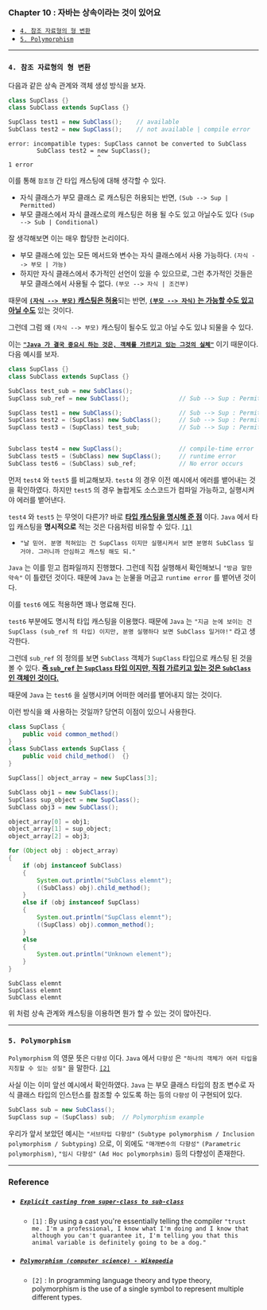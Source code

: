 
### Chapter 10 : 자바는 상속이라는 것이 있어요

- [`4. 참조 자료형의 형 변환`](#4-참조-자료형의-형-변환)
- [`5. Polymorphism`](#5-polymorphism)

---

### `4. 참조 자료형의 형 변환`

다음과 같은 상속 관계와 객체 생성 방식을 보자.

```java
class SupClass {}
class SubClass extends SupClass {}

SupClass test1 = new SubClass();    // available
SubClass test2 = new SupClass();    // not available | compile error
```
```
error: incompatible types: SupClass cannot be converted to SubClass
        SubClass test2 = new SupClass();
                         ^
1 error
```

이를 통해 `참조형` 간 타입 캐스팅에 대해 생각할 수 있다.
- 자식 클래스가 부모 클래스 로 캐스팅은 허용되는 반면, `(Sub --> Sup | Permitted)`
- 부모 클래스에서 자식 클래스로의 캐스팅은 허용 될 수도 있고 아닐수도 있다 `(Sup --> Sub | Conditional)`

잘 생각해보면 이는 매우 합당한 논리이다.
- 부모 클래스에 있는 모든 메서드와 변수는 자식 클래스에서 사용 가능하다. `(자식 --> 부모 | 가능)`
- 하지만 자식 클래스에서 추가적인 선언이 있을 수 있으므로, 그런 추가적인 것들은 부모 클래스에서 사용될 수 없다. `(부모 --> 자식 | 조건부)`

때문에 <ins>**`(자식 --> 부모)` 캐스팅은 허용**</ins>되는 반면, <ins>**`(부모 --> 자식)` 는 가능할 수도 있고 아닐 수도**</ins> 있는 것이다.

그런데 그럼 왜 `(자식 --> 부모)` 캐스팅이 될수도 있고 아닐 수도 있냐 되물을 수 있다.

이는 <ins>**`"Java 가 결국 중요시 하는 것은, 객체를 가르키고 있는 그것의 실체"`**</ins> 이기 때문이다.
다음 예시를 보자.

```java
class SupClass {}
class SubClass extends SupClass {}

SubClass test_sub = new SubClass();
SupClass sub_ref = new SubClass();              // Sub --> Sup : Permitted

SupClass test1 = new SubClass();                // Sub --> Sup : Permitted
SupClass test2 = (SupClass) new SubClass();     // Sub --> Sup : Permitted
SupClass test3 = (SupClass) test_sub;           // Sub --> Sup : Permitted


Subclass test4 = new SupClass();                // compile-time error
SubClass test5 = (SubClass) new SupClass();     // runtime error
SubClass test6 = (SubClass) sub_ref;            // No error occurs
```

먼저 `test4` 와 `test5` 를 비교해보자. `test4` 의 경우 이전 예시에서 에러를 뱉어내는 것을 확인하였다.
하지만 `test5` 의 경우 놀랍게도 소스코드가 컴파일 가능하고, 실행시켜야 에러를 뱉어낸다.

`test4` 와 `test5` 는 무엇이 다른가? 바로 <ins>**타입 캐스팅을 명시해 준 점**</ins> 이다.
`Java` 에서 타입 캐스팅을 **명시적으로** 적는 것은 다음처럼 비유할 수 있다. [`[1]`](#explicit-casting-from-super-class-to-sub-class)
- `"날 믿어. 분명 적혀있는 건 SupClass 이지만 실행시켜서 보면 분명히 SubClass 일 거야. 그러니까 안심하고 캐스팅 해도 되."`

`Java` 는 이를 믿고 컴파일까지 진행했다. 그런데 직접 실행해서 확인해보니 `"방금 말한 약속"` 이 틀렸던 것이다. 때문에 `Java` 는 눈물을 머금고 `runtime error` 를 뱉어낸 것이다.

이를 `test6` 에도 적용하면 꽤나 명료해 진다.

`test6` 부분에도 명시적 타입 캐스팅을 이용했다. 때문에 `Java` 는 `"지금 눈에 보이는 건 SupClass (sub_ref 의 타입) 이지만, 분명 실행하다 보면 SubClass 일거야!"` 라고 생각한다.

그런데 `sub_ref` 의 정의를 보면 `SubClass` 객체가 `SupClass` 타입으로 캐스팅 된 것을 볼 수 있다. <ins>**즉 `sub_ref` 는 `SupClass` 타입 이지만, 직접 가르키고 있는 것은 `SubClass` 인 객체인 것이다.**</ins>

때문에 `Java` 는 `test6` 을 실행시키며 어떠한 에러를 뱉어내지 않는 것이다.

이런 방식을 왜 사용하는 것일까? 당연히 이점이 있으니 사용한다.

```java
class SupClass {
    public void common_method()
}
class SubClass extends SupClass {
    public void child_method()  {}
}

SupClass[] object_array = new SupClass[3];

SubClass obj1 = new SubClass();
SupClass sup_object = new SupClass();
SubClass obj3 = new SubClass();

object_array[0] = obj1;
object_array[1] = sup_object;
object_array[2] = obj3;

for (Object obj : object_array)
{
    if (obj instanceof SubClass)
    {
        System.out.println("SubClass elemnt");
        ((SubClass) obj).child_method();
    }
    else if (obj instanceof SupClass)
    {
        System.out.println("SupClass elemnt");
        ((SupClass) obj).common_method();
    }
    else
    {
        System.out.println("Unknown element");
    }
}
```
```
SubClass elemnt
SupClass elemnt
SubClass elemnt
```

위 처럼 상속 관계와 캐스팅을 이용하면 뭔가 할 수 있는 것이 많아진다.

---

### `5. Polymorphism`

`Polymorphism` 의 영문 뜻은 `다향성` 이다. `Java` 에서 `다향성` 은 `"하나의 객체가 여러 타입을 지칭할 수 있는 성질"` 을 말한다. [`[2]`](#polymorphism-computer-science---wikepedia)

사실 이는 이미 앞선 예시에서 확인하였다. `Java` 는 부모 클래스 타입의 참조 변수로 자식 클래스 타입의 인스턴스를 참조할 수 있도록 하는 등의 `다향성` 이 구현되어 있다.

```java
SubClass sub = new SubClass();
SupClass sup = (SupClass) sub;  // Polymorphism example
```

우리가 앞서 보았던 예시는 `"서브타입 다향성"` `(Subtype polymorphism / Inclusion polymorphism / Subtyping)` 으로, 이 외에도 `"매개변수의 다향성"` `(Parametric polymorphism)`, `"임시 다향성"` `(Ad Hoc polymorphsim)` 등의 다향성이 존재한다.

---

### Reference

- ##### [`Explicit casting from super-class to sub-class`](https://stackoverflow.com/questions/4862960/explicit-casting-from-super-class-to-sub-class)
    - `[1]` : By using a cast you're essentially telling the compiler `"trust me. I'm a professional, I know what I'm doing and I know that although you can't guarantee it, I'm telling you that this animal variable is definitely going to be a dog."`

- ##### [`Polymorphism (computer science) - Wikepedia`](https://en.wikipedia.org/wiki/Polymorphism_(computer_science))
    - `[2]` : In programming language theory and type theory, polymorphism is the use of a single symbol to represent multiple different types.
